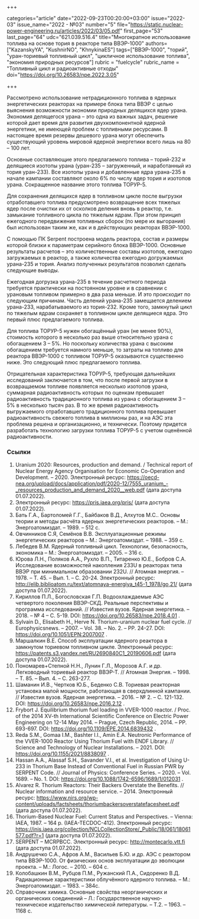 +++

categories="article"
date="2022-09-23T00:20:00+03:00"
issue="2022-03"
issue_name="2022 - №03"
number="5"
file="https://static.nuclear-power-engineering.ru/articles/2022/03/05.pdf"
first_page="53"
last_page="64"
udc="621.039.516.4"
title="Многократное использование топлива на основе тория в реакторе типа ВВЭР-1000"
authors=["KazanskyYA", "KushnirNO", "KhnykinaES"]
tags=["ВВЭР-1000", "торий", "уран-ториевый топливный цикл", "цикличное использование топлива", "экономия природных ресурсов"]
rubric = "fuelcycle"
rubric_name = "Топливный цикл и радиоактивные отходы"
doi="https://doi.org/10.26583/npe.2022.3.05"

+++

Рассмотрено использование нетрадиционного топлива в ядерных энергетических реакторах на примере блока типа ВВЭР с целью выяснения возможности экономии природных делящихся ядер урана. Экономия делящегося урана – это одна из важных задач, решение которой дает время для развития двухкомпонентной ядерной энергетики, не имеющей проблем с топливными ресурсами. В настоящее время резервы дешевого урана могут обеспечить существующий уровень мировой ядерной энергетики всего лишь на 80 – 100 лет.

Основные составляющие этого предлагаемого топлива – торий-232 и делящиеся изотопы урана (уран-235 – загруженный, и наработанный из тория уран-233). Все изотопы урана и добавленные ядра урана-235 в начале кампании составляют около 6% по числу ядер тория и изотопов урана. Сокращенное название этого топлива ТОРУР-5.

Для сохранения делящихся ядер в топливном цикле после выгрузки отработавшего топлива предусмотрено возвращение всех тяжелых ядер после очистки их от осколков деления вновь в реактор, т.е. замыкание топливного цикла по тяжелым ядрам. При этом принцип ежегодного передвижения топливных сборок (по мере их выгорания) был использован таким же, как и в действующих реакторах ВВЭР-1000.

С помощью ПК Serpent построена модель реактора, состав и размеры которой близки к параметрам серийного блока ВВЭР-1000. Основные результаты расчетов – это количественные составы изотопов, ежегодно загружаемых в реактор, а также количества ежегодно догружаемых урана-235 и тория. Анализ полученных результатов позволил сделать следующие выводы.

Ежегодная догрузка урана-235 в течение расчетного периода требуется практически на постоянном уровне и в сравнении с урановым топливом примерно в два раза меньше. И это происходит по следующим причинам. Часть делений урана-235 замещается делением урана-233, нарабатываемого из тория-232. Кроме того, замкнутый цикл по тяжелым ядрам сохраняет в топливном цикле делящиеся ядра. Это первый плюс предлагаемого топлива.

Для топлива ТОРУР-5 нужен обогащённый уран (не менее 90%), стоимость которого в несколько раз выше относительно урана с обогащением 3 – 5%. Но поскольку количества урана с высоким обогащением требуется намного меньше, то затраты на топливо для реактора ВВЭР-1000 с топливом ТОРУР-5 оказываются существенно ниже. Это следующий плюс предлагаемого топлива.

Отрицательная характеристика ТОРУР-5, требующая дальнейших исследований заключается в том, что после первой загрузки в возвращаемом топливе появляется несколько изотопов урана, суммарная радиоактивность которых по оценкам превышает радиоактивность традиционного топлива из урана с обогащением 3 – 5% в несколько тысяч раз. В то же время радиоактивность выгружаемого отработавшего традиционного топлива превышает радиоактивность свежего топлива в миллионы раз, и на АЭС эта проблема решена и организационно, и технически. Поэтому придется разработать технологию загрузки топлива ТОРУР-5 с учетом оценённой радиоактивности.

### Ссылки

1. Uranium 2020: Resources, production and demand. / Technical report of Nuclear Energy Agency Organisation for Economic Co-Operation and Development. – 2020. Электронный ресурс: https://oecd-nea.org/upload/docs/application/pdf/2020-12/7555_uranium_-_resources_production_and_demand_2020__web.pdf (дата доступа 01.07.2022).
2. Электронный ресурс: https://pris.iaea.org/pris/ (дата доступа 01.07.2022).
3. Бать Г.А., Бартоломей Г.Г., Байбаков В.Д., Алхутов М.С.. Основы теории и методы расчёта ядерных энергетических реакторов. – М.: Энергоатомиздат. – 1989. – 512 с.
4. Овчинников С.Я, Семёнов В.В. Эксплуатационные режимы энергетических реакторов – М.: Энергоатомиздат. – 1988. – 359 с.
5. Лебедев В.М. Ядерный топливный цикл. Технологии, безопасность, экономика – М.: Энергоатомиздат. – 2005. – 316 с.
6. Юрова Л.Н., Поляков А.А., Рухло В.П., Титаренко Ю.Е., Бобров С.А. Исследование возможностей накопления 233U в реакторах типа ВВЭР при минимальном образовании 232U. // Атомная энергия. – 1978. – Т. 45. – Вып. 1. – C. 20-24. Электронный ресурс: http://elib.biblioatom.ru/text/atomnaya-energiya_t45-1_1978/go,21/ (дата доступа 01.07.2022).
7. Кириллов П.Л., Богословская Г.П. Водоохлаждаемые АЭС четвертого поколения ВВЭР-СКД. Реальные перспективы и программа исследований. // Известия вузов. Ядерная энергетика. – 2018. – № 4 – С. 5-19. DOI: https://doi.org/10.26583/npe.2018.4.01 .
8. Sylvain D., Elisabeth H., Herve N. Thorium-uranium nuclear fuel cycle. // Europhysicsnews. – 2007. – Vol. 38. – No. 2. – PP. 24-27. DOI: https://doi.org/10.1051/EPN:2007007 .
9. Маршалкин В.E. Способ эксплуатации ядерного реактора в замкнутом ториевом топливном цикле. Электронный ресурс: https://patents.s3.yandex.net/RU2690840C1_20190606.pdf (дата доступа 01.07.2022).
10. Пономарев+Степной Н.Н., Лунин Г.Л., Морозов А.Г. и др. Легководный ториевый реактор ВВЭР-Т. // Атомная Энергия. – 1998. – Т. 85. – Вып. 4. – C. 263-277.
11. Шаманин И.В., Чертков Ю.Б., Беденко С.В. Ториевая реакторная установка малой мощности, работающая в сверхдлинной кампании. // Известия вузов. Ядерная энергетика. – 2016. – № 2. – C. 121-132. DOI: https://doi.org/10.26583/npe.2016.2.12 .
12. Frybort J. Equilibrium thorium fuel loading in VVER-1000 reactor. / Proс. of the 2014 XV-th International Scientific Conference on Electric Power Engineering on 12-14 May 2014. – Prague, Czech Republic, 2014. – PP. 693-697. DOI: https://doi.org/10.1109/EPE.2014.6839432 .
13. Reda S.M., Gomaa I.M., Bashter I.I., Amin E.A. Neutronic Performance of the VVER-1000 Reactor Using Thorium Fuel with ENDF Library. // Science and Technology of Nuclear Installations. – 2021. DOI: https://doi.org/10.1155/2021/8838097 .
14. Hassan A.A., Alassaf S.H., Savander V.I., et al. Investigation of Using U-233 in Thorium Base Instead of Conventional Fuel in Russian PWR by SERPENT Code. // Journal of Physics: Conference Series. – 2020. – Vol. 1689. – No. 1. DOI: https://doi.org/10.1088/1742-6596/1689/1/012031 .
15. Alvarez R. Thorium Reactors: Their Backers Overstate the Benefits. // Nuclear information and resource service. – 2014. Электронный ресурс: https://www.nirs.org/wp-content/uploads/factsheets/thoriumbackersoverstatefacesheet.pdf (дата доступа 01.07.2022).
16. Thorium-Based Nuclear Fuel: Current Status and Perspectives. – Vienna: IAEA, 1987. – 164 p. (IAEA-TECDOC-412). Электронный ресурс: https://inis.iaea.org/collection/NCLCollectionStore/_Public/18/061/18061577.pdf?r=1 (дата доступа 01.07.2022).
17. SERPENT – MCRPBCC. Электронный ресурс: http://montecarlo.vtt.fi (дата доступа 01.07.2022).
18. Андрушечко С.А., Афров А.М., Васильев Б.Ю. и др. АЭС с реактором типа ВВЭР-1000. От физических основ эксплуатации до эволюции проекта. – М.: Логос. – 2010. – 604 с.
19. Колобашкин В.М., Рубцов П.М., Ружанский П.А., Сидоренко В.Д. Радиационные характеристики облучённого ядерного топлива. – М.: Энергоатомиздат. – 1983. – 384с.
20. Справочник химика. Основные свойства неорганических и органических соединений – Л.: Государственное научно-техническое издательство химической литературы. – Т.2. – 1963. – 1168 с.